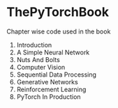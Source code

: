 # ThePyTorchBook
Chapter wise code used in the book

1. Introduction
2. A Simple Neural Network
3. Nuts And Bolts
4. Computer Vision
5. Sequential Data Processing
6. Generative Networks
7. Reinforcement Learning
8. PyTorch In Production
